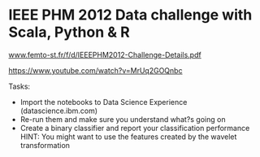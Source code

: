 # IEEE PHM 2012 Data challenge with Scala, Python & R
www.femto-st.fr/f/d/IEEEPHM2012-Challenge-Details.pdf

https://www.youtube.com/watch?v=MrUq2GOQnbc

Tasks:

* Import the notebooks to Data Science Experience (datascience.ibm.com)
* Re-run them and make sure you understand what?s going on
* Create a binary classifier and report your classification performance
HINT: You might want to use the features created by the wavelet transformation
